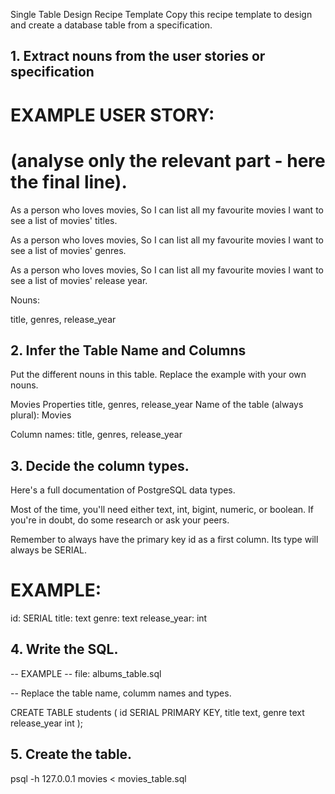 Single Table Design Recipe Template
Copy this recipe template to design and create a database table from a specification.

## 1. Extract nouns from the user stories or specification

# EXAMPLE USER STORY:
# (analyse only the relevant part - here the final line).

As a person who loves movies,
So I can list all my favourite movies
I want to see a list of movies' titles.

As a person who loves movies,
So I can list all my favourite movies
I want to see a list of movies' genres.

As a person who loves movies,
So I can list all my favourite movies
I want to see a list of movies' release year.

Nouns:

title, genres, release_year 

## 2. Infer the Table Name and Columns

Put the different nouns in this table. Replace the example with your own nouns.

Movies	Properties
title, genres, release_year
Name of the table (always plural): Movies

Column names: title, genres, release_year

## 3. Decide the column types.

Here's a full documentation of PostgreSQL data types.

Most of the time, you'll need either text, int, bigint, numeric, or boolean. If you're in doubt, do some research or ask your peers.

Remember to always have the primary key id as a first column. Its type will always be SERIAL.

# EXAMPLE:

id: SERIAL
title: text
genre: text
release_year: int

## 4. Write the SQL.

-- EXAMPLE
-- file: albums_table.sql

-- Replace the table name, columm names and types.

CREATE TABLE students (
  id SERIAL PRIMARY KEY,
  title text,
  genre text
  release_year int
);
## 5. Create the table.

psql -h 127.0.0.1 movies < movies_table.sql